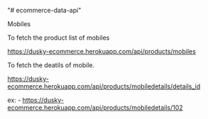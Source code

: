 "# ecommerce-data-api" 

Mobiles

To fetch the product list of mobiles

https://dusky-ecommerce.herokuapp.com/api/products/mobiles

To fetch the deatils of mobile.

https://dusky-ecommerce.herokuapp.com/api/products/mobiledetails/details_id

ex: - https://dusky-ecommerce.herokuapp.com/api/products/mobiledetails/102

